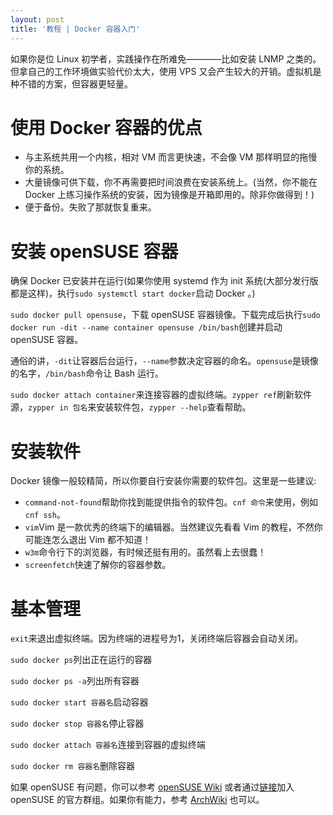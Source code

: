 ```yaml
---
layout: post
title: '教程 | Docker 容器入门'
---
```

如果你是位 Linux 初学者，实践操作在所难免————比如安装 LNMP 之类的。但拿自己的工作环境做实验代价太大，使用 VPS 又会产生较大的开销。虚拟机是种不错的方案，但容器更轻量。

# 使用 Docker 容器的优点

- 与主系统共用一个内核，相对 VM 而言更快速，不会像 VM 那样明显的拖慢你的系统。
- 大量镜像可供下载，你不再需要把时间浪费在安装系统上。(当然，你不能在 Docker 上练习操作系统的安装，因为镜像是开箱即用的。除非你做得到！)
- 便于备份。失败了那就恢复重来。

# 安装 openSUSE 容器

确保 Docker 已安装并在运行(如果你使用 systemd 作为 init 系统(大部分发行版都是这样)，执行`sudo systemctl start docker`启动 Docker 。)

`sudo docker pull opensuse`，下载 openSUSE 容器镜像。下载完成后执行`sudo docker run -dit --name container opensuse /bin/bash`创建并启动 openSUSE 容器。

通俗的讲，`-dit`让容器后台运行，`--name`参数决定容器的命名。`opensuse`是镜像的名字，`/bin/bash`命令让 Bash 运行。

`sudo docker attach container`来连接容器的虚拟终端。`zypper ref`刷新软件源，`zypper in 包名`来安装软件包，`zypper --help`查看帮助。

# 安装软件

Docker 镜像一般较精简，所以你要自行安装你需要的软件包。这里是一些建议:

- `command-not-found`帮助你找到能提供指令的软件包。`cnf 命令`来使用，例如`cnf ssh`。
- `vim`Vim 是一款优秀的终端下的编辑器。当然建议先看看 Vim 的教程，不然你可能连怎么退出 Vim 都不知道！
- `w3m`命令行下的浏览器，有时候还挺有用的。虽然看上去很蠢！
- `screenfetch`快速了解你的容器参数。

# 基本管理

`exit`来退出虚拟终端。因为终端的进程号为1，关闭终端后容器会自动关闭。

`sudo docker ps`列出正在运行的容器

`sudo docker ps -a`列出所有容器

`sudo docker start 容器名`启动容器

`sudo docker stop 容器名`停止容器

`sudo docker attach 容器名`连接到容器的虚拟终端

`sudo docker rm 容器名`删除容器

如果 openSUSE 有问题，你可以参考 [openSUSE Wiki](https://zh.opensuse.org) 或者通过[链接](https://t.me/opensuse_cn)加入 openSUSE 的官方群组。如果你有能力，参考 [ArchWiki](https://wiki.archlinux.org) 也可以。
